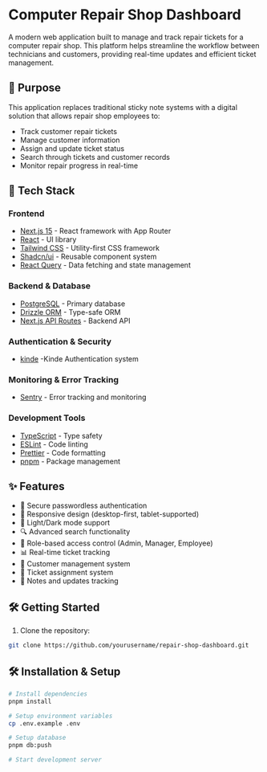 # Computer Repair Shop Dashboard

A modern web application built to manage and track repair tickets for a computer repair shop. This platform helps streamline the workflow between technicians and customers, providing real-time updates and efficient ticket management.

## 🎯 Purpose

This application replaces traditional sticky note systems with a digital solution that allows repair shop employees to:

- Track customer repair tickets
- Manage customer information
- Assign and update ticket status
- Search through tickets and customer records
- Monitor repair progress in real-time

## 🚀 Tech Stack

### Frontend

- [Next.js 15](https://nextjs.org/) - React framework with App Router
- [React](https://reactjs.org/) - UI library
- [Tailwind CSS](https://tailwindcss.com/) - Utility-first CSS framework
- [Shadcn/ui](https://ui.shadcn.com/) - Reusable component system
- [React Query](https://tanstack.com/query/latest) - Data fetching and state management

### Backend & Database

- [PostgreSQL](https://www.postgresql.org/) - Primary database
- [Drizzle ORM](https://orm.drizzle.team/) - Type-safe ORM
- [Next.js API Routes](https://nextjs.org/docs/api-routes/introduction) - Backend API

### Authentication & Security

- [kinde](https://kinde.com/) -Kinde Authentication system

### Monitoring & Error Tracking

- [Sentry](https://sentry.io/) - Error tracking and monitoring

### Development Tools

- [TypeScript](https://www.typescriptlang.org/) - Type safety
- [ESLint](https://eslint.org/) - Code linting
- [Prettier](https://prettier.io/) - Code formatting
- [pnpm](https://pnpm.io/) - Package management

## ✨ Features

- 🔐 Secure passwordless authentication
- 📱 Responsive design (desktop-first, tablet-supported)
- 🎨 Light/Dark mode support
- 🔍 Advanced search functionality
- 👥 Role-based access control (Admin, Manager, Employee)
- 📊 Real-time ticket tracking
- 👤 Customer management system
- 🎫 Ticket assignment system
- 📝 Notes and updates tracking

## 🛠 Getting Started

1. Clone the repository:

```bash
git clone https://github.com/yourusername/repair-shop-dashboard.git
```

## 🛠 Installation & Setup

```bash
# Install dependencies
pnpm install

# Setup environment variables
cp .env.example .env

# Setup database
pnpm db:push

# Start development server
```

